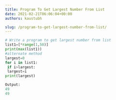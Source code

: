 ```yaml
---
title: Program To Get Largest Number From List
date: 2021-02-21T06:06:04+00:00
authors: kaustubh

slug: /program-to-get-largest-number-from-list/
---
```

```python title="file.py"
# Write a program to get largest number from list
list1=[*range(1,50)]
print(max(list1))
#alternate method
largest=0
for i in list1:
 if i>largest:
 largest=i
print(largest)
```

```python title="file.py"
Output:
49
49
```